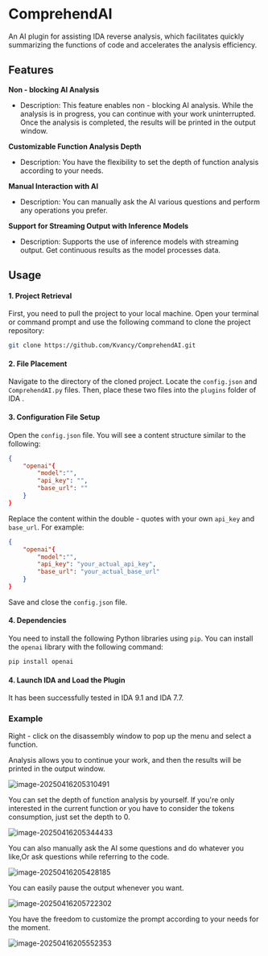 # ComprehendAI

An AI plugin for assisting IDA reverse analysis, which facilitates quickly summarizing the functions of code and accelerates the analysis efficiency.

## Features

**Non - blocking AI Analysis**

- Description: This feature enables non - blocking AI analysis. While the analysis is in progress, you can continue with your work uninterrupted. Once the analysis is completed, the results will be printed in the output window.

**Customizable Function Analysis Depth**

- Description: You have the flexibility to set the depth of function analysis according to your needs. 

**Manual Interaction with AI**

- Description: You can manually ask the AI various questions and perform any operations you prefer. 

**Support for Streaming Output with Inference Models**

- Description: Supports the use of inference models with streaming output.  Get continuous results as the model processes data.



## Usage

#### 1. Project Retrieval

First, you need to pull the project to your local machine. Open your terminal or command prompt and use the following command to clone the project repository:

```bash
git clone https://github.com/Kvancy/ComprehendAI.git
```

#### 2. File Placement

Navigate to the directory of the cloned project. Locate the `config.json` and `ComprehendAI.py` files. Then, place these two files into the `plugins` folder of IDA . 

#### 3. Configuration File Setup

Open the `config.json` file. You will see a content structure similar to the following:

```json
{
    "openai"{
        "model":"",
        "api_key": "",
        "base_url": ""
    }
}
```

Replace the content within the double - quotes with your own `api_key` and `base_url`. For example:

```json
{
    "openai"{
        "model":"",
        "api_key": "your_actual_api_key",
        "base_url": "your_actual_base_url"
    }
}
```

Save and close the `config.json` file.

#### 4. Dependencies

You need to install the following Python libraries using `pip`. You can install the `openai` library with the following command:

```py
pip install openai
```

#### 4. Launch IDA and Load the Plugin

It has been successfully tested in IDA 9.1 and IDA 7.7.

###  Example

Right - click on the disassembly window to pop up the menu and select a function.

Analysis allows you to continue your work, and then the results will be printed in the output window.

![image-20250416205310491](../imgs/README/image-20250416205310491.png)

You can set the depth of function analysis by yourself. If you're only interested in the current function or you have to consider the tokens consumption, just set the depth to 0.

![image-20250416205344433](../imgs/README/image-20250416205344433.png)

You can also manually ask the AI some questions and do whatever you like,Or ask questions while referring to the code. 

![image-20250416205428185](../imgs/README/image-20250416205428185.png)

You can easily pause the output whenever you want.  

![image-20250416205722302](../imgs/README/image-20250416205722302.png)

You have the freedom to customize the prompt according to your needs for the moment.

![image-20250416205552353](../imgs/README/image-20250416205552353.png)

